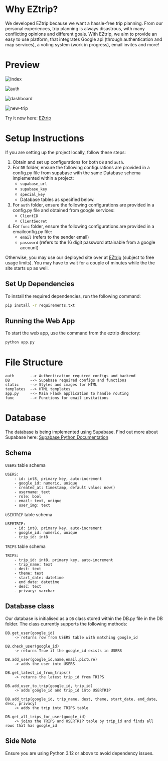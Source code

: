 # Why EZtrip?

We developed EZtrip because we want a hassle-free trip planning. From our personal experiences, trip planning is always disastrous, with many conflicting opinions and different goals. With EZtrip, we aim to provide an easy to use platform, that integrates Google api (through authentication and map services), a voting system (work in progress), email invites and more!

# Preview

![Index](https://i.ibb.co/pjL0ch58/Screenshot-2025-05-27-212934.png)

![auth](https://i.ibb.co/rfyk3VKv/Screenshot-2025-05-27-214531.png")

![dashboard](https://i.ibb.co/9ktHXJxF/Screenshot-2025-05-27-214707.png)

![new-trip](https://i.ibb.co/C5mhTNk0/Screenshot-2025-05-27-214832.png)

Try it now here: [EZtrip](https://eztrip-vbi5.onrender.com/)


# Setup Instructions

If you are setting up the project locally, follow these steps:

1. Obtain and set up configurations for both `DB` and `auth`.
2. For `DB` folder, ensure the following configurations are provided in a config.py file from supabase with the same Database schema implemented within a project:
    - `supabase_url`
    - `supabase_key`
    - `special_key`
    - Database tables as specified below.
3. For `auth` folder, ensure the following configurations are provided in a config.py file and obtained from google services:
    - `ClientID`
    - `ClientSecret`
4. For `func` folder, ensure the following configurations are provided in a emailconfig.py file:
    - `email` (refers to the sender email)
    - `password` (refers to the 16 digit password attainable from a google account)


Otherwise, you may use our deployed site over at [EZtrip](https://eztrip-vbi5.onrender.com/) (subject to free usage limits). You may have to wait for a couple of minutes while the the site starts up as well.

## Set Up Dependencies

To install the required dependencies, run the following command:

```bash
pip install -r requirements.txt
```

## Running the Web App

To start the web app, use the command from the eztrip directory:

```bash
python app.py
```

# File Structure

```
auth       --> Authentication required configs and backend
DB         --> Supabase required configs and functions
static     --> Styles and images for HTML
templates  --> HTML templates
app.py     --> Main Flask application to handle routing
func       --> Functions for email invitations
```

# Database 

The database is being implemented using Supabase. Find out more about Supabase here: [Supabase Python Documentation](https://supabase.com/docs/reference/python/introduction)

## Schema

`USERS` table schema
```
USERS:
    - id: int8, primary key, auto-increment
    - google_id: numeric, unique
    - created_at: timestamp, default value: now()
    - username: text
    - role: bool
    - email: text, unique
    - user_img: text
```

`USERTRIP` table schema
```
USERTRIP:
    - id: int8, primary key, auto-increment
    - google_id: numeric, unique
    - trip_id: int8
```

`TRIPS` table schema
```
TRIPS:
    - trip_id: int8, primary key, auto-increment
    - trip_name: text
    - dest: text
    - theme: text
    - start_date: datetime
    - end_date: datetime
    - desc: text
    - privacy: varchar
```

## Database class

Our database is initialised as a `DB` class stored within the DB.py file in the DB folder. The class currently supports the following methods:

```
DB.get_user(google_id) 
    -> returns row from USERS table with matching google_id

DB.check_user(google_id) 
    -> returns True if the google_id exists in USERS

DB.add_user(google_id,name,email,picture) 
    -> adds the user into USERS

DB.get_latest_id_from_trips() 
    -> returns the latest trip_id from TRIPS

DB.add_user_to_trip(google_id, trip_id) 
    -> adds google_id and trip_id into USERTRIP

DB.add_trip(google_id, trip_name, dest, theme, start_date, end_date, desc, privacy)
    -> adds the trip into TRIPS table

DB.get_all_trips_for_user(google_id)
    -> joins the TRIPS and USERTRIP table by trip_id and finds all rows that has google_id

```

## Side Note

Ensure you are using Python 3.12 or above to avoid dependency issues.

